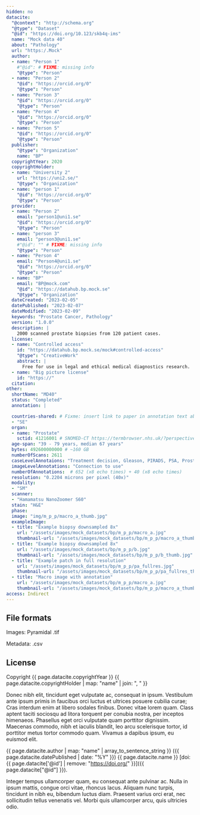 ```yaml
---
hidden: no
datacite:
  "@context": "http://schema.org"
  "@type": "Dataset"
  "@id": "https://doi.org/10.123/skb4q-ims"
  name: "Mock data 40"
  about: "Pathology"
  url: "https:/.Mock"
  author:
  - name: "Person 1"
    #"@id": # FIXME: missing info
    "@type": "Person"
  - name: "Person 2"
    "@id": "https://orcid.org/0"
    "@type": "Person"
  - name: "Person 3"
    "@id": "https://orcid.org/0"
    "@type": "Person"
  - name: "Person 4"
    "@id": "https://orcid.org/0"
    "@type": "Person"
  - name: "Person 5"
    "@id": "https://orcid.org/0"
    "@type": "Person"
  publisher:
    "@type": "Organization"
    name: "BP"
  copyrightYear: 2020
  copyrightHolder:
  - name: "University 2"
    url: "https://uni2.se/"
    "@type": "Organization"
  - name: "person 1"
    "@id": "https://orcid.org/0"
    "@type": "Person"
  provider:
  - name: "Person 2"
    email: "person1@uni1.se"
    "@id": "https://orcid.org/0"
    "@type": "Person"
  - name: "person 3"
    email: "person3@uni1.se"
    #"@id": "" # FIXME: missing info
    "@type": "Person"        
  - name: "Person 4"
    email: "Person4@uni1.se"
    "@id": "https://orcid.org/0"
    "@type": "Person"
  - name: "BP"
    email: "BP@mock.com"
    "@id": "https://datahub.bp.mock.se"
    "@type": "Organization"
  dateCreated: "2023-02-05"
  datePublished: "2023-02-07"
  dateModified: "2023-02-09"
  keywords: "Prostate Cancer, Pathology"
  version: "1.0.0"
  description: |
    2000 scanned prostate biopsies from 120 patient cases.
  license:
  - name: "Controlled access"
    id: "https://datahub.bp.mock.se/mock#controlled-access"
    "@type": "CreativeWork"
    abstract: |
      Free for use in legal and ethical medical diagnostics research.
  - name: "Big picture license"
    id: "https://"
  citation:
other:
  shortName: "MD40"
  status: "Completed"
  annotation: |

  countries-shared: # Fixme: insert link to paper in annotation text above when published.
  - "SE"
  organ:
  - name: "Prostate"
    sctid: 41216001 # SNOMED-CT https://termbrowser.nhs.uk/?perspective=full&conceptId1=%s
  age-span: "39 - 79 years, median 67 years"
  bytes: 492600000000 # ~160 GB
  numberOfScans: 2611
  caseLevelAnnotaions: "Treatment decision, Gleason, PIRADS, PSA, Prostate volume, clinical T-stage"
  imageLevelAnnotations: "Connection to use"
  numberOfAnnotations:  # 652 (x8 echo times) + 40 (x8 echo times)
  resolution: "0.2204 microns per pixel (40x)"
  modality:
  - "SM"
  scanner:
  - "Hamamatsu NanoZoomer S60"
  stain: "H&E"
  phase:
  image: "img/m_p_p/macro_a_thumb.jpg"
  exampleImage:
  - title: "Example biopsy downsampled 8x"
    url: "/assets/images/mock_datasets/bp/m_p_p/macro_a.jpg"
    thumbnail-url: "/assets/images/mock_datasets/bp/m_p_p/macro_a_thumb.jpg"
  - title: "Example biopsy downsampled 8x"
    url: "/assets/images/mock_datasets/bp/m_p_p/b.jpg"
    thumbnail-url: "/assets/images/mock_datasets/bp/m_p_p/b_thumb.jpg"
  - title: "Example patch in full resolution"
    url: "/assets/images/mock_datasets/bp/m_p_p/pa_fullres.jpg"
    thumbnail-url: "/assets/images/mock_datasets/bp/m_p_p/pa_fullres_thumb.jpg"
  - title: "Macro image with annotation"
    url: "/assets/images/mock_datasets/bp/m_p_p/macro_a.jpg"
    thumbnail-url: "/assets/images/mock_datasets/bp/m_p_p/macro_a_thumb.jpg"
access: Indirect
---
```



## File formats

Images: Pyramidal .tif

Metadata: .csv

## License






Copyright
{{ page.datacite.copyrightYear }}
{{ page.datacite.copyrightHolder | map: "name" |  join: ", " }}

Donec nibh elit, tincidunt eget vulputate ac, consequat in ipsum. Vestibulum ante ipsum primis in faucibus orci luctus et ultrices posuere cubilia curae; Cras interdum enim at libero sodales finibus. Donec vitae lorem quam. Class aptent taciti sociosqu ad litora torquent per conubia nostra, per inceptos himenaeos. Phasellus eget orci vulputate quam porttitor dignissim. Maecenas commodo, nibh et iaculis blandit, leo arcu scelerisque tortor, id porttitor metus tortor commodo quam. Vivamus a dapibus ipsum, eu euismod elit.

{{ page.datacite.author | map: "name" | array_to_sentence_string }}
({{ page.datacite.datePublished | date: "%Y" }})
{{ page.datacite.name }}
[doi:{{ page.datacite['@id'] | remove: "https://doi.org/" }}]({{ page.datacite["@id"] }}).

 Integer tempus ullamcorper quam, eu consequat ante pulvinar ac. Nulla in ipsum mattis, congue orci vitae, rhoncus lacus. Aliquam nunc turpis, tincidunt in nibh eu, bibendum luctus diam. Praesent varius orci erat, nec sollicitudin tellus venenatis vel. Morbi quis ullamcorper arcu, quis ultricies odio.
